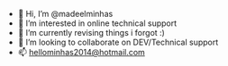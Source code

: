 - 👋 Hi, I’m @madeelminhas
- 👀 I’m interested in online technical support
- 🌱 I’m currently revising things i forgot :)
- 💞️ I’m looking to collaborate on DEV/Technical support
- 📫 hellominhas2014@hotmail.com

<!---
madeelminhas/madeelminhas is a ✨ special ✨ repository because its `README.md` (this file) appears on your GitHub profile.
You can click the Preview link to take a look at your changes.
--->
